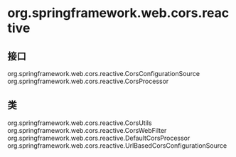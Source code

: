 # org.springframework.web.cors.reactive

## 接口

org.springframework.web.cors.reactive.CorsConfigurationSource
org.springframework.web.cors.reactive.CorsProcessor

## 类

org.springframework.web.cors.reactive.CorsUtils
org.springframework.web.cors.reactive.CorsWebFilter
org.springframework.web.cors.reactive.DefaultCorsProcessor
org.springframework.web.cors.reactive.UrlBasedCorsConfigurationSource





